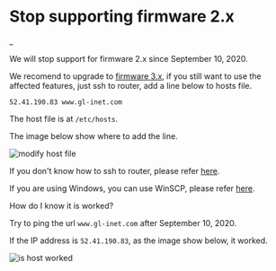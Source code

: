 # Stop supporting firmware 2.x

_

We will stop support for firmware 2.x since September 10, 2020.

We recomend to upgrade to [firmware 3.x](https://docs.gl-inet.com/en/3/release_notes/), if you still want to use the affected features, just ssh to router, add a line below to hosts file.

`52.41.190.83 www.gl-inet.com`

The host file is at `/etc/hosts`.

The image below show where to add the line.

![modify host file](https://static.gl-inet.com/docs/router/en/2/troubleshooting/src/stop_supporting/modify_host.jpg)

If you don't know how to ssh to router, please refer [here](https://docs.gl-inet.com/en/2/app/ssh/).

If you are using Windows, you can use WinSCP, please refer [here](https://docs.gl-inet.com/en/2/app/ssh/#winscp).

How do I know it is worked?

Try to ping the url `www.gl-inet.com` after September 10, 2020.

If the IP address is `52.41.190.83`, as the image show below, it worked.

![is host worked](https://static.gl-inet.com/docs/router/en/2/troubleshooting/src/stop_supporting/is_host_worked.jpg)